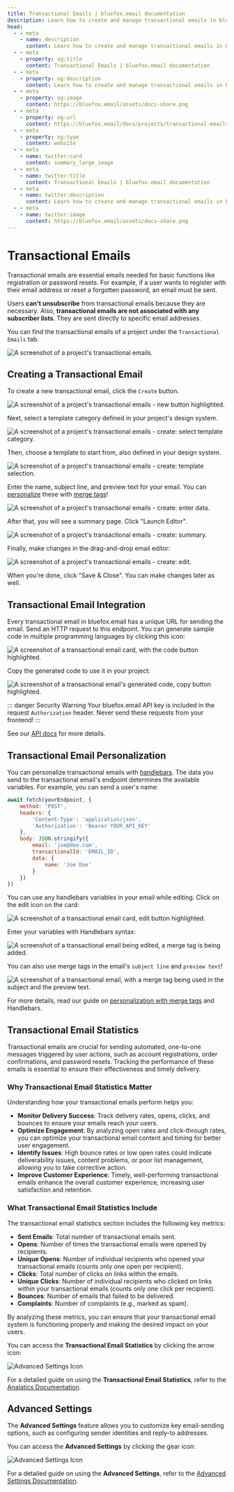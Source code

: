```yaml
---
title: Transactional Emails | bluefox.email documentation
description: Learn how to create and manage transactional emails in bluefox.email. Explore integration, personalization, and advanced settings for essential communications like password resets and registration emails.
head:
  - - meta
    - name: description
      content: Learn how to create and manage transactional emails in bluefox.email. Explore integration, personalization, and advanced settings for essential communications like password resets and registration emails.
  - - meta
    - property: og:title
      content: Transactional Emails | bluefox.email documentation
  - - meta
    - property: og:description
      content: Learn how to create and manage transactional emails in bluefox.email. Explore integration, personalization, and advanced settings for essential communications like password resets and registration emails.
  - - meta
    - property: og:image
      content: https://bluefox.email/assets/docs-share.png
  - - meta
    - property: og:url
      content: https://bluefox.email/docs/projects/transactional-emails
  - - meta
    - property: og:type
      content: website
  - - meta
    - name: twitter:card
      content: summary_large_image
  - - meta
    - name: twitter:title
      content: Transactional Emails | bluefox.email documentation
  - - meta
    - name: twitter:description
      content: Learn how to create and manage transactional emails in bluefox.email. Explore integration, personalization, and advanced settings for essential communications like password resets and registration emails.
  - - meta
    - name: twitter:image
      content: https://bluefox.email/assets/docs-share.png
---
```


# Transactional Emails

Transactional emails are essential emails needed for basic functions like registration or password resets. For example, if a user wants to register with their email address or reset a forgotten password, an email must be sent.

Users **can't unsubscribe** from transactional emails because they are necessary. Also, **transactional emails are not associated with any subscriber lists**. They are sent directly to specific email addresses.

You can find the transactional emails of a project under the `Transactional Emails` tab.

![A screenshot of a project's transactional emails.](./project-transactionals.webp)

## Creating a Transactional Email

To create a new transactional email, click the `Create` button.

![A screenshot of a project's transactional emails - new button highlighted.](./project-transactionals-create-button.webp)

Next, select a template category defined in your project's design system.

![A screenshot of a project's transactional emails - create: select template category.](./project-transactionals-create-select-category.webp)

Then, choose a template to start from, also defined in your design system.

![A screenshot of a project's transactional emails - create: template selection.](./project-transactionals-create-select-template.webp)

Enter the name, subject line, and preview text for your email. You can [personalize](#transactional-email-personalization) these with [merge tags](#transactional-email-personalization)!

![A screenshot of a project's transactional emails - create: enter data.](./project-transactionals-create-subject.webp)

After that, you will see a summary page. Click "Launch Editor".

![A screenshot of a project's transactional emails - create: summary.](./project-transactionals-create-summary.webp)

Finally, make changes in the drag-and-drop email editor:

![A screenshot of a project's transactional emails - create: edit.](./project-transactionals-create-editor.webp)

When you're done, click "Save & Close". You can make changes later as well.

## Transactional Email Integration

Every transactional email in bluefox.email has a unique URL for sending the email. Send an HTTP request to this endpoint. You can generate sample code in multiple programming languages by clicking this icon:

![A screenshot of a transactional email card, with the code button highlighted.](./project-transactionals-code-button.webp)

Copy the generated code to use it in your project:

![A screenshot of a transactional email's generated code, copy button highlighted.](./project-transactionals-code-dialog.webp)

::: danger Security Warning
Your bluefox.email API key is included in the request `Authorization` header. Never send these requests from your frontend!
:::

See our [API docs](/docs/api/) for more details.

## Transactional Email Personalization

You can personalize transactional emails with [handlebars](https://handlebarsjs.com/). The data you send to the transactional email's endpoint determines the available variables. For example, you can send a user's name:

```javascript
await fetch(yourEndpoint, {
    method: 'POST',
    headers: {
        'Content-Type': 'application/json',
        'Authorization': 'Bearer YOUR_API_KEY'
    },
    body: JSON.stringify({
        email: 'joe@doe.com',
        transactionalId: 'EMAIL_ID',
        data: {
            name: 'Joe Doe'
        }
    })
})
```

You can use any handlebars variables in your email while editing. Click on the edit icon on the card:

![A screenshot of a transactional email card, edit button highlighted.](./project-transactionals-edit-button.webp)

Enter your variables with Handlebars syntax:

![A screenshot of a transactional email being edited, a merge tag is being added.](./project-transactionals-edit-merge-tag.webp)

You can also use merge tags in the email's `subject line` and `preview text`!

![A screenshot of a transactional email, with a merge tag being used in the subject and the preview text.](./project-transactionals-edit-subject-merge-tag.webp)

For more details, read our guide on [personalization with merge tags](/docs/email-personalization) and Handlebars.


## Transactional Email Statistics

Transactional emails are crucial for sending automated, one-to-one messages triggered by user actions, such as account registrations, order confirmations, and password resets. Tracking the performance of these emails is essential to ensure their effectiveness and timely delivery.

### Why Transactional Email Statistics Matter

Understanding how your transactional emails perform helps you:

- **Monitor Delivery Success**: Track delivery rates, opens, clicks, and bounces to ensure your emails reach your users.
- **Optimize Engagement**: By analyzing open rates and click-through rates, you can optimize your transactional email content and timing for better user engagement.
- **Identify Issues**: High bounce rates or low open rates could indicate deliverability issues, content problems, or poor list management, allowing you to take corrective action.
- **Improve Customer Experience**: Timely, well-performing transactional emails enhance the overall customer experience, increasing user satisfaction and retention.

### What Transactional Email Statistics Include

The transactional email statistics section includes the following key metrics:

- **Sent Emails**: Total number of transactional emails sent.
- **Opens**: Number of times the transactional emails were opened by recipients.
- **Unique Opens**: Number of individual recipients who opened your transactional emails (counts only one open per recipient).
- **Clicks**: Total number of clicks on links within the emails.
- **Unique Clicks**: Number of individual recipients who clicked on links within your transactional emails (counts only one click per recipient).
- **Bounces**: Number of emails that failed to be delivered.
- **Complaints**: Number of complaints (e.g., marked as spam).

By analyzing these metrics, you can ensure that your transactional email system is functioning properly and making the desired impact on your users.

You can access the **Transactional Email Statistics** by clicking the arrow icon:


![Advanced Settings Icon](./project-transactionals-stats-btn.webp)

For a detailed guide on using the **Transactional Email Statistics**, refer to the [Analatics Documentation](/docs/analytics).


## Advanced Settings

The **Advanced Settings** feature allows you to customize key email-sending options, such as configuring sender identities and reply-to addresses. 

You can access the **Advanced Settings** by clicking the gear icon:

![Advanced Settings Icon](./project-transactionals-advanced-settings-btn.webp)

For a detailed guide on using the **Advanced Settings**, refer to the [Advanced Settings Documentation](/docs/projects/settings.html#advanced-settings).


